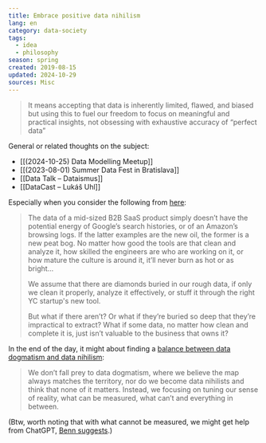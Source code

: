 ```yaml
---
title: Embrace positive data nihilism
lang: en
category: data-society
tags:
  - idea
  - philosophy
season: spring
created: 2019-08-15
updated: 2024-10-29
sources: Misc
---
```


> It means accepting that data is inherently limited, flawed, and biased but using this to fuel our freedom to focus on meaningful and practical insights, not obsessing with exhaustive accuracy of “perfect data”

General or related thoughts on the subject:
- [[(2024-10-25) Data Modelling Meetup]]
- [[(2023-08-01) Summer Data Fest in Bratislava]]
- [[Data Talk – Dataismus]]
- [[DataCast – Lukáš Uhl]]

Especially when you consider the following from [here](https://benn.substack.com/p/day-of-reckoning):
> The data of a mid-sized B2B SaaS product simply doesn’t have the potential energy of Google’s search histories, or of an Amazon’s browsing logs. If the latter examples are the new oil, the former is a new peat bog. No matter how good the tools are that clean and analyze it, how skilled the engineers are who are working on it, or how mature the culture is around it, it’ll never burn as hot or as bright… 
>
> We assume that there are diamonds buried in our rough data, if only we clean it properly, analyze it effectively, or stuff it through the right YC startup's new tool. 
>
> But what if there aren’t? Or what if they’re buried so deep that they’re impractical to extract? What if some data, no matter how clean and complete it is, just isn’t valuable to the business that owns it?

In the end of the day, it might about finding a [balance between data dogmatism and data nihilism](https://roundup.getdbt.com/p/the-space-between-data-dogmatism):
> We don’t fall prey to data dogmatism, where we believe the map always matches the territory, nor do we become data nihilists and think that none of it matters. Instead, we focusing on tuning our sense of reality, what can be measured, what can’t and everything in between.

(Btw, worth noting that with what cannot be measured, we might get help from ChatGPT, [Benn suggests](https://open.substack.com/pub/benn/p/a-very-particular-set-of-skills).)
